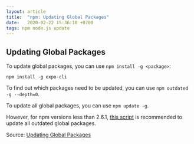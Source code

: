 ```yaml
---
layout: article
title:  "npm: Updating Global Packages"
date:   2020-02-22 15:36:10 +0700
tags: npm node.js update
---
```


## Updating Global Packages

To update global packages, you can use `npm install -g <package>`:

```
npm install -g expo-cli
```

To find out which packages need to be updated, you can use `npm outdated -g --depth=0`.

To update all global packages, you can use `npm update -g`.

However, for npm versions less than 2.6.1, [this script](https://gist.github.com/othiym23/4ac31155da23962afd0e) is recommended to update all outdated global packages.

Source: [Updating Global Packages](https://npm.github.io/using-pkgs-docs/working-with-packages/updating-global-packages.html)
